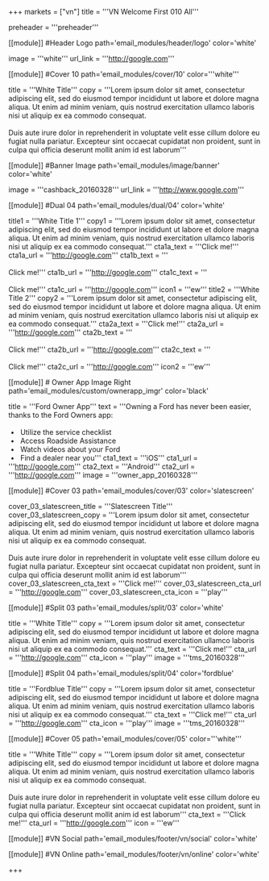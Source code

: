 +++
markets = ["vn"]
title = '''VN Welcome First 010 All'''

preheader = '''preheader'''

[[module]] #Header Logo
path='email_modules/header/logo'
color='white'

  image = '''white'''
  url_link = '''http://google.com'''

[[module]] #Cover 10
path='email_modules/cover/10'
color='''white'''
 
  title = '''White Title'''
  copy = '''Lorem ipsum dolor sit amet, consectetur adipiscing elit, sed do eiusmod tempor incididunt ut labore et dolore magna aliqua. Ut enim ad minim veniam, quis nostrud exercitation ullamco laboris nisi ut aliquip ex ea commodo consequat.<br><br>Duis aute irure dolor in reprehenderit in voluptate velit esse cillum dolore eu fugiat nulla pariatur. Excepteur sint occaecat cupidatat non proident, sunt in culpa qui officia deserunt mollit anim id est laborum'''

[[module]] #Banner Image
path='email_modules/image/banner'
color='white'

  image = '''cashback_20160328'''
  url_link = '''http://www.google.com'''

[[module]] #Dual 04
path='email_modules/dual/04'
color='white'

  title1 = '''White Title 1'''
  copy1 = '''Lorem ipsum dolor sit amet, consectetur adipiscing elit, sed do eiusmod tempor incididunt ut labore et dolore magna aliqua. Ut enim ad minim veniam, quis nostrud exercitation ullamco laboris nisi ut aliquip ex ea commodo consequat.'''
  cta1a_text = '''Click me!'''
  cta1a_url = '''http://google.com'''
  cta1b_text = '''</br></br>Click me!'''
  cta1b_url = '''http://google.com'''
  cta1c_text = '''</br></br>Click me!'''
  cta1c_url = '''http://google.com'''
  icon1 = '''ew'''
  title2 = '''White Title 2'''
  copy2 = '''Lorem ipsum dolor sit amet, consectetur adipiscing elit, sed do eiusmod tempor incididunt ut labore et dolore magna aliqua. Ut enim ad minim veniam, quis nostrud exercitation ullamco laboris nisi ut aliquip ex ea commodo consequat.'''
  cta2a_text = '''Click me!'''
  cta2a_url = '''http://google.com'''
  cta2b_text = '''</br></br>Click me!'''
  cta2b_url = '''http://google.com'''
  cta2c_text = '''</br></br>Click me!'''
  cta2c_url = '''http://google.com'''
  icon2 = '''ew'''
    
[[module]] # Owner App Image Right
path='email_modules/custom/ownerapp_imgr'
color='black'

  title = '''Ford Owner App'''
  text = '''Owning a Ford has never been easier, thanks to the Ford Owners app&#58;<br/><br/>&nbsp;&#8226;&nbsp;&nbsp;&nbsp;Utilize the service checklist<br/>&nbsp;&#8226;&nbsp;&nbsp;&nbsp;Access Roadside Assistance<br/>&nbsp;&#8226;&nbsp;&nbsp;&nbsp;Watch videos about your Ford<br/>&nbsp;&#8226;&nbsp;&nbsp;&nbsp;Find a dealer near you'''
  cta1_text = '''iOS'''
  cta1_url = '''http://google.com'''
  cta2_text = '''Android'''
  cta2_url = '''http://google.com'''
  image = '''owner_app_20160328'''

[[module]] #Cover 03
path='email_modules/cover/03'
color='slatescreen'

  cover_03_slatescreen_title = '''Slatescreen Title'''
  cover_03_slatescreen_copy = '''Lorem ipsum dolor sit amet, consectetur adipiscing elit, sed do eiusmod tempor incididunt ut labore et dolore magna aliqua. Ut enim ad minim veniam, quis nostrud exercitation ullamco laboris nisi ut aliquip ex ea commodo consequat.<br><br>Duis aute irure dolor in reprehenderit in voluptate velit esse cillum dolore eu fugiat nulla pariatur. Excepteur sint occaecat cupidatat non proident, sunt in culpa qui officia deserunt mollit anim id est laborum'''
  cover_03_slatescreen_cta_text = '''Click me!'''
  cover_03_slatescreen_cta_url = '''http://google.com'''
  cover_03_slatescreen_cta_icon = '''play'''

[[module]] #Split 03
path='email_modules/split/03'
color='white'

  title = '''White Title'''
  copy = '''Lorem ipsum dolor sit amet, consectetur adipiscing elit, sed do eiusmod tempor incididunt ut labore et dolore magna aliqua. Ut enim ad minim veniam, quis nostrud exercitation ullamco laboris nisi ut aliquip ex ea commodo consequat.'''
  cta_text = '''Click me!'''
  cta_url = '''http://google.com'''
  cta_icon = '''play'''
  image = '''tms_20160328'''

[[module]] #Split 04
path='email_modules/split/04'
color='fordblue'

  title = '''Fordblue Title'''
  copy = '''Lorem ipsum dolor sit amet, consectetur adipiscing elit, sed do eiusmod tempor incididunt ut labore et dolore magna aliqua. Ut enim ad minim veniam, quis nostrud exercitation ullamco laboris nisi ut aliquip ex ea commodo consequat.'''
  cta_text = '''Click me!'''
  cta_url = '''http://google.com'''
  cta_icon = '''play'''
  image = '''tms_20160328'''

[[module]] #Cover 05
path='email_modules/cover/05'
color='''white'''

  title = '''White Title'''
  copy = '''Lorem ipsum dolor sit amet, consectetur adipiscing elit, sed do eiusmod tempor incididunt ut labore et dolore magna aliqua. Ut enim ad minim veniam, quis nostrud exercitation ullamco laboris nisi ut aliquip ex ea commodo consequat.<br><br>Duis aute irure dolor in reprehenderit in voluptate velit esse cillum dolore eu fugiat nulla pariatur. Excepteur sint occaecat cupidatat non proident, sunt in culpa qui officia deserunt mollit anim id est laborum'''
  cta_text = '''Click me!'''
  cta_url = '''http://google.com'''
  icon = '''ew'''

[[module]] #VN Social
path='email_modules/footer/vn/social'
color='white'

[[module]] #VN Online
path='email_modules/footer/vn/online'
color='white'


+++